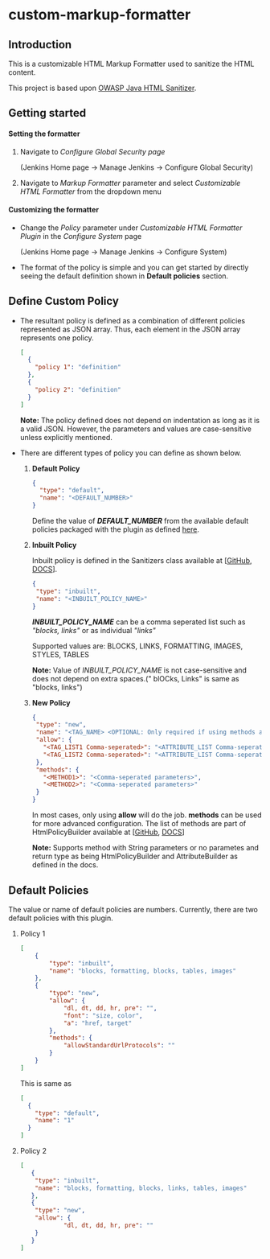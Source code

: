 # custom-markup-formatter

## Introduction

This is a customizable HTML Markup Formatter used to sanitize the HTML content.

This project is based upon [OWASP Java HTML Sanitizer](https://github.com/OWASP/java-html-sanitizer).

## Getting started

#### Setting the formatter

1. Navigate to *Configure Global Security page*

    (Jenkins Home page -> Manage Jenkins -> Configure Global Security)
2. Navigate to *Markup Formatter* parameter and select *Customizable HTML Formatter* from the dropdown menu

#### Customizing the formatter

- Change the *Policy* parameter under *Customizable HTML Formatter Plugin* in the *Configure System* page

    (Jenkins Home page -> Manage Jenkins -> Configure System)
    
- The format of the policy is simple and you can get started by directly seeing the default definition shown in **Default policies** section.
    
## Define Custom Policy

- The resultant policy is defined as a combination of different policies represented as JSON array.
Thus, each element in the JSON array represents one policy.

    ```json
    [
      {
        "policy 1": "definition"
      },
      {
        "policy 2": "definition"
      }
    ]
    ```
  
    **Note:** The policy defined does not depend on indentation as long as it is a valid JSON. However, the parameters and values are case-sensitive unless explicitly mentioned. 

- There are different types of policy you can define as shown below.
    1. **Default Policy**
        ```json
        {
          "type": "default",
          "name": "<DEFAULT_NUMBER>"
        }
        ```
        Define the value of **_DEFAULT_NUMBER_** from the available default policies packaged with the plugin as defined [here](#Default-Policies).
    
    2. **Inbuilt Policy**
    
        Inbuilt policy is defined in the Sanitizers class available at [[GitHub](https://github.com/OWASP/java-html-sanitizer/blob/main/src/main/java/org/owasp/html/Sanitizers.java), [DOCS](https://www.javadoc.io/doc/com.googlecode.owasp-java-html-sanitizer/owasp-java-html-sanitizer/20160628.1/org/owasp/html/Sanitizers.html)].
        ```json
        {
         "type": "inbuilt",
         "name": "<INBUILT_POLICY_NAME>"
        }
        ``` 
        **_INBUILT_POLICY_NAME_** can be a comma seperated list such as _"blocks, links"_ or as individual _"links"_
        
        Supported values are: BLOCKS, LINKS, FORMATTING, IMAGES, STYLES, TABLES
        
        **Note:** Value of _INBUILT_POLICY_NAME_ is not case-sensitive and does not depend on extra spaces.("     blOCks,        Links" is same as "blocks, links")
         
    3. **New Policy**
        
        ```json
        {
         "type": "new",
         "name": "<TAG_NAME> <OPTIONAL: Only required if using methods allowAttributes and disallowAttributes>",
         "allow": {
           "<TAG_LIST1 Comma-seperated>": "<ATTRIBUTE_LIST Comma-seperated>",
           "<TAG_LIST2 Comma-seperated>": "<ATTRIBUTE_LIST Comma-seperated>"
         },
         "methods": {
           "<METHOD1>": "<Comma-seperated parameters>",
           "<METHOD2>": "<Comma-seperated parameters>"
         }
        }
        ```     
       
       In most cases, only using **allow** will do the job. **methods** can be used for more advanced configuration. The list of methods are part of HtmlPolicyBuilder available at [[GitHub](https://github.com/OWASP/java-html-sanitizer/blob/main/src/main/java/org/owasp/html/HtmlPolicyBuilder.java), [DOCS](https://www.javadoc.io/doc/com.googlecode.owasp-java-html-sanitizer/owasp-java-html-sanitizer/20160628.1/org/owasp/html/HtmlPolicyBuilder.html)]
       
       **Note:** Supports method with String parameters or no parametes and return type as being HtmlPolicyBuilder and AttributeBuilder as defined in the docs.

## Default Policies

The value or name of default policies are numbers. Currently, there are two default policies with this plugin.

1. Policy 1
    ```json
    [
        {
            "type": "inbuilt",
            "name": "blocks, formatting, blocks, tables, images"
        },
        {
        	"type": "new",
        	"allow": {
                "dl, dt, dd, hr, pre": "",
                "font": "size, color",
                "a": "href, target"
        	},
            "methods": {
                "allowStandardUrlProtocols": ""
            }
        }
    ]
    ``` 
    This is same as 
    ```json
    [
      {
        "type": "default",
        "name": "1"
      }
    ]
    ```

2. Policy 2

    ```json
    [
       {
     	"type": "inbuilt",
     	"name": "blocks, formatting, blocks, links, tables, images"
       },
       {
     	"type": "new",
     	"allow": {
        	    "dl, dt, dd, hr, pre": ""
        }
       }     
    ]
    ```
